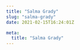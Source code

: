```yaml
---
title: "Salma Grady"
slug: "salma-grady"
date: 2021-02-15T16:24:01Z

meta:
  title: "Salma Grady"
---
```


